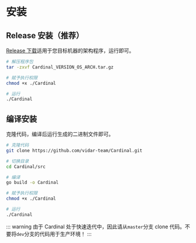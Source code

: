 # 安装
## Release 安装（推荐）

[Release 下载](https://github.com/vidar-team/Cardinal/releases)适用于您目标机器的架构程序，运行即可。

```sh
# 解压程序包
tar -zxvf Cardinal_VERSION_OS_ARCH.tar.gz

# 赋予执行权限
chmod +x ./Cardinal

# 运行
./Cardinal
```

## 编译安装

克隆代码，编译后运行生成的二进制文件即可。

```sh
# 克隆代码
git clone https://github.com/vidar-team/Cardinal.git

# 切换目录
cd Cardinal/src

# 编译
go build -o Cardinal

# 赋予执行权限
chmod +x ./Cardinal

# 运行
./Cardinal
```

::: warning
由于 Cardinal 处于快速迭代中，因此请从`master`分支 clone 代码。不要将`dev`分支的代码用于生产环境！
:::
